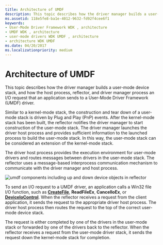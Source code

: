 ```yaml
---
title: Architecture of UMDF
description: This topic describes how the driver manager builds a user-mode device stack, and how the host process, reflector, and driver manager process an I/O request that an application sends to a User-Mode Driver Framework (UMDF) driver.
ms.assetid: 118e5fe8-ba1e-4012-9632-fd92f4cee6f1
keywords:
- User-Mode Driver Framework WDK , architecture
- UMDF WDK , architecture
- user-mode drivers WDK UMDF , architecture
- architecture WDK UMDF
ms.date: 04/20/2017
ms.localizationpriority: medium
---
```


# Architecture of UMDF


This topic describes how the driver manager builds a user-mode device stack, and how the host process, reflector, and driver manager process an I/O request that an application sends to a User-Mode Driver Framework (UMDF) driver.

Similar to a kernel-mode stack, the construction and tear down of a user-mode stack is driven by Plug and Play (PnP) events. After the kernel-mode stack has been built, the reflector notifies the driver manager to start construction of the user-mode stack. The driver manager launches the driver host process and provides sufficient information to the launched process to build the user-mode stack. In this way, the user-mode stack can be considered an extension of the kernel-mode stack.

The driver host process provides the execution environment for user-mode drivers and routes messages between drivers in the user-mode stack. The reflector uses a message-based interprocess communication mechanism to communicate with the driver manager and host process.

![umdf components including up and down device objects in reflector](images/umdfarch4.gif)

To send an I/O request to a UMDF driver, an application calls a Win32 file I/O function, such as [**CreateFile**](https://msdn.microsoft.com/library/windows/desktop/aa363858), **ReadFileEx**, **CancelIoEx**, or [**DeviceIoControl**](https://msdn.microsoft.com/library/windows/desktop/aa363216). When the reflector receives a request from the client application, it sends the request to the appropriate driver host process. The driver host process then routes the request to the top of the correct user-mode device stack.

The request is either completed by one of the drivers in the user-mode stack or forwarded by one of the drivers back to the reflector. When the reflector receives a request from the user-mode driver stack, it sends the request down the kernel-mode stack for completion.

 

 





